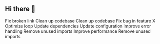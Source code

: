 ## Hi there 👋

<!--
**b3rmuda/b3rmuda** is a ✨ _special_ ✨ repository because its `README.md` (this file) appears on your GitHub profile.

Here are some ideas to get you started:

- 🔭 I’m currently working on ...
- 🌱 I’m currently learning ...
- 👯 I’m looking to collaborate on ...
- 🤔 I’m looking for help with ...
- 💬 Ask me about ...
- 📫 How to reach me: ...
- 😄 Pronouns: ...
- ⚡ Fun fact: ...
-->
Fix broken link
Clean up codebase
Clean up codebase
Fix bug in feature X
Optimize loop
Update dependencies
Update configuration
Improve error handling
Remove unused imports
Improve performance
Remove unused imports
